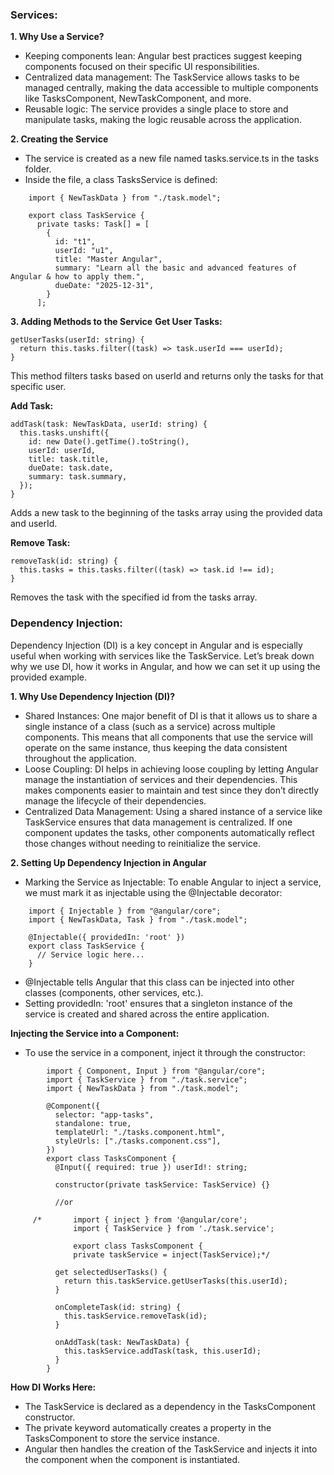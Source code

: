 ### Services:
**1. Why Use a Service?**
- Keeping components lean: Angular best practices suggest keeping components focused on their specific UI responsibilities.
- Centralized data management: The TaskService allows tasks to be managed centrally, making the data accessible to multiple components like TasksComponent, NewTaskComponent, and more.
- Reusable logic: The service provides a single place to store and manipulate tasks, making the logic reusable across the application.

**2. Creating the Service**
- The service is created as a new file named tasks.service.ts in the tasks folder.
- Inside the file, a class TasksService is defined:
```
    import { NewTaskData } from "./task.model";

    export class TaskService {
      private tasks: Task[] = [
        {
          id: "t1",
          userId: "u1",
          title: "Master Angular",
          summary: "Learn all the basic and advanced features of Angular & how to apply them.",
          dueDate: "2025-12-31",
        }
      ];
```
**3. Adding Methods to the Service**
**Get User Tasks:**
```
getUserTasks(userId: string) {
  return this.tasks.filter((task) => task.userId === userId);
}
```
This method filters tasks based on userId and returns only the tasks for that specific user.

**Add Task:**

```
addTask(task: NewTaskData, userId: string) {
  this.tasks.unshift({
    id: new Date().getTime().toString(),
    userId: userId,
    title: task.title,
    dueDate: task.date,
    summary: task.summary,
  });
}
```
Adds a new task to the beginning of the tasks array using the provided data and userId.

**Remove Task:**
```
removeTask(id: string) {
  this.tasks = this.tasks.filter((task) => task.id !== id);
}
```
Removes the task with the specified id from the tasks array.



### Dependency Injection:

Dependency Injection (DI) is a key concept in Angular and is especially useful when working with services like the TaskService. Let’s break down why we use DI, how it works in Angular, and how we can set it up using the provided example.

**1. Why Use Dependency Injection (DI)?**
- Shared Instances: One major benefit of DI is that it allows us to share a single instance of a class (such as a service) across multiple components. This means that all components that use the service will operate on the same instance, thus keeping the data consistent throughout the application.
- Loose Coupling: DI helps in achieving loose coupling by letting Angular manage the instantiation of services and their dependencies. This makes components easier to maintain and test since they don’t directly manage the lifecycle of their dependencies.
- Centralized Data Management: Using a shared instance of a service like TaskService ensures that data management is centralized. If one component updates the tasks, other components automatically reflect those changes without needing to reinitialize the service.

**2. Setting Up Dependency Injection in Angular**
- Marking the Service as Injectable:
        To enable Angular to inject a service, we must mark it as injectable using the @Injectable decorator:
  
```
    import { Injectable } from "@angular/core";
    import { NewTaskData, Task } from "./task.model";

    @Injectable({ providedIn: 'root' })
    export class TaskService {
      // Service logic here...
    }
```
- @Injectable tells Angular that this class can be injected into other classes (components, other services, etc.).
- Setting providedIn: 'root' ensures that a singleton instance of the service is created and shared across the entire application.

**Injecting the Service into a Component:**
- To use the service in a component, inject it through the constructor:

```
        import { Component, Input } from "@angular/core";
        import { TaskService } from "./task.service";
        import { NewTaskData } from "./task.model";

        @Component({
          selector: "app-tasks",
          standalone: true,
          templateUrl: "./tasks.component.html",
          styleUrls: ["./tasks.component.css"],
        })
        export class TasksComponent {
          @Input({ required: true }) userId!: string;

          constructor(private taskService: TaskService) {}

          //or

     /*       import { inject } from '@angular/core';
              import { TaskService } from './task.service';

              export class TasksComponent {
              private taskService = inject(TaskService);*/

          get selectedUserTasks() {
            return this.taskService.getUserTasks(this.userId);
          }

          onCompleteTask(id: string) {
            this.taskService.removeTask(id);
          }

          onAddTask(task: NewTaskData) {
            this.taskService.addTask(task, this.userId);
          }
        }
```
**How DI Works Here:**
- The TaskService is declared as a dependency in the TasksComponent constructor.
- The private keyword automatically creates a property in the TasksComponent to store the service instance.
- Angular then handles the creation of the TaskService and injects it into the component when the component is instantiated.
